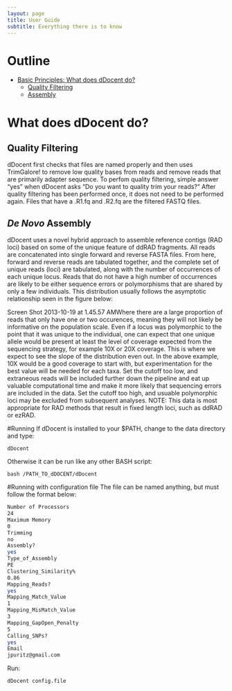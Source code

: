 ```yaml
---
layout: page
title: User Guide
subtitle: Everything there is to know
---
```


# Outline

* [Basic Principles: What does dDocent do?](#what-does-ddocent-do)
	* [Quality Filtering](#quality-filtering)
	* [Assembly](#de-novo-assembly)


# What does dDocent do?

## Quality Filtering
dDocent first checks that files are named properly and then uses TrimGalore! to remove low quality bases from reads and remove reads that are primarily adapter sequence.  To perfom quality filtering, simple answer “yes” when dDocent asks “Do you want to quality trim your reads?”  After quality filtering has been performed once, it does not need to be performed again.  Files that have a .R1.fq and .R2.fq are the filtered FASTQ files.

## *De Novo* Assembly
dDocent uses a novel hybrid approach to assemble reference contigs (RAD loci) based on some of the unique feature of ddRAD fragments.  All reads are concatenated into single forward and reverse FASTA files.  From here, forward and reverse reads are tabulated together, and the complete set of unique reads (loci) are tabulated, along with the number of occurrences of each unique locus.  Reads that do not have a high number of occurrences are likely to be either sequence errors or polymorphisms that are shared by only a few individuals.  This distribution usually follows the asymptotic relationship seen in the figure below:

Screen Shot 2013-10-19 at 1.45.57 AMWhere there are a large proportion of reads that only have one or two occurences, meaning they will not likely be informative on the population scale.  Even if a locus was polymorphic to the point that it was unique to the individual, one can expect that one unique allele would be present at least the level of coverage expected from the sequencing strategy, for example 10X or 20X coverage.  This is where we expect to see the slope of the distribution even out.  In the above example, 10X would be a good coverage to start with, but experimentation for the best value will be needed for each taxa.  Set the cutoff too low, and extraneous reads will be included further down the pipeline and eat up valuable computational time and make it more likely that sequencing errors are included in the data.  Set the cutoff too high, and usuable polymorphic loci may be excluded from subsequent analyses.  NOTE: This data is most appropriate for RAD methods that result in fixed length loci, such as ddRAD or ezRAD.


















#Running
If dDocent is installed to your $PATH, change to the data directory and type:

	dDocent

Otherwise it can be run like any other BASH script:

	bash /PATH_TO_dDOCENT/dDocent
#Running with configuration file
The file can be named anything, but must follow the format below:
```bash
Number of Processors
24
Maximum Memory
0
Trimming
no
Assembly?
yes
Type_of_Assembly
PE
Clustering_Similarity%
0.86
Mapping_Reads?
yes
Mapping_Match_Value
1
Mapping_MisMatch_Value
3
Mapping_GapOpen_Penalty
5
Calling_SNPs?
yes
Email
jpuritz@gmail.com
```
Run:
```bash
dDocent config.file
```
